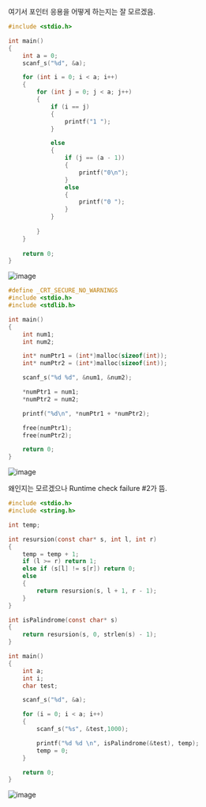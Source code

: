 여기서 포인터 응용을 어떻게 하는지는 잘 모르겠음.
```c
#include <stdio.h>

int main()
{
	int a = 0;
	scanf_s("%d", &a);

	for (int i = 0; i < a; i++)
	{
		for (int j = 0; j < a; j++)
		{
			if (i == j)
			{
				printf("1 ");
			}

			else
			{
				if (j == (a - 1))
				{
					printf("0\n");
				}
				else
				{
					printf("0 ");
				}
			}
			
		}
	}
	
	return 0;
}
```
![image](https://user-images.githubusercontent.com/114458636/194892544-4903317a-5876-464c-b2ed-844191f9edb0.png)

```c
#define _CRT_SECURE_NO_WARNINGS
#include <stdio.h>
#include <stdlib.h>

int main()
{
	int num1;
	int num2;

	int* numPtr1 = (int*)malloc(sizeof(int));
	int* numPtr2 = (int*)malloc(sizeof(int));

	scanf_s("%d %d", &num1, &num2);

	*numPtr1 = num1;
	*numPtr2 = num2;

	printf("%d\n", *numPtr1 + *numPtr2);

	free(numPtr1);
	free(numPtr2);

	return 0;
}
```
![image](https://user-images.githubusercontent.com/114458636/194982035-628dcdd5-5d87-4d17-983a-542cfe9632da.png)


왜인지는 모르겠으나 Runtime check failure #2가 뜸.
```C
#include <stdio.h>
#include <string.h>

int temp;

int resursion(const char* s, int l, int r)
{
	temp = temp + 1;
	if (l >= r) return 1;
	else if (s[l] != s[r]) return 0;
	else
	{
		return resursion(s, l + 1, r - 1);
	}
}

int isPalindrome(const char* s)
{
	return resursion(s, 0, strlen(s) - 1);
}

int main()
{
	int a;
	int i;
	char test;

	scanf_s("%d", &a);

	for (i = 0; i < a; i++)
	{
		scanf_s("%s", &test,1000);

		printf("%d %d \n", isPalindrome(&test), temp);
		temp = 0;
	}

	return 0;
}
```
![image](https://user-images.githubusercontent.com/114458636/194997886-9456a620-cbc0-45f2-be48-7d0968e5cae6.png)
